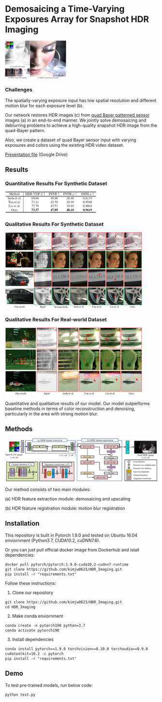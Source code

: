 # Demosaicing a Time-Varying Exposures Array for Snapshot HDR Imaging

<img src="static/teaser.PNG" width="40%" height="50%" title="teaser"></img>

### Challenges

The spatially-varying exposure input has low spatial resolution and different motion blur for each exposure level (b).

Our network restores HDR images (c) from [quad Bayer patterned sensor](https://semiconductor.samsung.com/image-sensor/mobile-image-sensor/isocell-gn1/) images (a) in an end-to-end manner.
We jointly solve demosaicing and deblurring problems to achieve a high-quality snapshot HDR image from the quad-Bayer pattern.

Also, we create a dataset of quad Bayer sensor input with varying exposures and colors using the existing HDR video dataset.

[Presentation file](https://drive.google.com/file/d/1sJswcXjly7GI8QgXUr1gs9F5Adcq33TW/view?usp=share_link) (Google Drive)

## Results

### Quantitative Results For Synthetic Dataset

<img src="static/quantitative_syn.PNG" width="60%" height="50%" title="quantitative_syn"></img>

### Qualitative Results For Synthetic Dataset

<img src="static/qualitative_syn.PNG" width="90%" height="50%" title="qualitative_syn"></img>

### Qualitative Results For Real-world Dataset

<img src="static/qualitative_real.PNG" width="90%" height="50%" title="qualitative_real"></img>

Quantitative and qualitative results of our model. Our model outperforms baseline methods in terms of color reconstruction and denoising, particularly in the area with strong motion blur.

## Methods

<img src="static/network.PNG" width="100%" height="50%" title="network"></img>

Our method consists of two main modules: 

(a) HDR feature extraction module: demosaicing and upscaling

(b) HDR feature registration module: motion blur registration

## Installation

This repository is built in Pytorch 1.9.0 and tested on Ubuntu 16.04 enviornment (Python3.7, CUDA10.2, cuDNN7.6).

Or you can just pull official docker image from Dockerhub and istall dependencies:
```
docker pull pytorch/pytorch:1.9.0-cuda10.2-cudnn7-runtime
git clone https://github.com/kimjw0623/HDR_Imaging.git
pip install -r "requirements.txt"
```

Follow these instructions:
1. Clone our repository
```
git clone https://github.com/kimjw0623/HDR_Imaging.git
cd HDR_Imaging
```

2. Make conda enviornment
```
conda create -n pytorch190 python=3.7
conda activate pytorch190
```

3. Install dependencies
```
conda install pytorch==1.9.0 torchvision==0.10.0 torchaudio==0.9.0 cudatoolkit=10.2 -c pytorch
pip install -r "requirements.txt"
```

## Demo
To test pre-trained models, run below code:
```
python test.py
```
